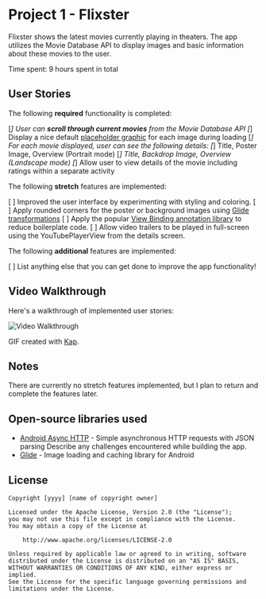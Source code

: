 # Project 1 - Flixster

Flixster shows the latest movies currently playing in theaters. The app utilizes the Movie Database API to display images and basic information about these movies to the user.

Time spent: 9 hours spent in total

## User Stories

The following **required** functionality is completed:

[*] User can **scroll through current movies** from the Movie Database API
[*] Display a nice default [placeholder graphic](https://guides.codepath.org/android/Displaying-Images-with-the-Glide-Library#advanced-usage) for each image during loading
[*] For each movie displayed, user can see the following details:
  [*] Title, Poster Image, Overview (Portrait mode)
  [*] Title, Backdrop Image, Overview (Landscape mode)
[*] Allow user to view details of the movie including ratings within a separate activity

The following **stretch** features are implemented:

[ ] Improved the user interface by experimenting with styling and coloring.
[ ] Apply rounded corners for the poster or background images using [Glide transformations](https://guides.codepath.org/android/Displaying-Images-with-the-Glide-Library#transformations)
[ ] Apply the popular [View Binding annotation library](http://guides.codepath.org/android/Reducing-View-Boilerplate-with-ViewBinding) to reduce boilerplate code.
[ ] Allow video trailers to be played in full-screen using the YouTubePlayerView from the details screen.

The following **additional** features are implemented:

[ ] List anything else that you can get done to improve the app functionality!

## Video Walkthrough

Here's a walkthrough of implemented user stories:

<img src='https://imgur.com/a/FAYm6t0.gif' title='Video Walkthrough' width='' alt='Video Walkthrough' />

GIF created with [Kap](https://getkap.co/).

## Notes
There are currently no stretch features implemented, but I plan to return and complete the features later.


## Open-source libraries used

- [Android Async HTTP](https://github.com/loopj/android-async-http) - Simple asynchronous HTTP requests with JSON parsing
Describe any challenges encountered while building the app.
- [Glide](https://github.com/bumptech/glide) - Image loading and caching library for Android

## License

    Copyright [yyyy] [name of copyright owner]

    Licensed under the Apache License, Version 2.0 (the "License");
    you may not use this file except in compliance with the License.
    You may obtain a copy of the License at

        http://www.apache.org/licenses/LICENSE-2.0

    Unless required by applicable law or agreed to in writing, software
    distributed under the License is distributed on an "AS IS" BASIS,
    WITHOUT WARRANTIES OR CONDITIONS OF ANY KIND, either express or implied.
    See the License for the specific language governing permissions and
    limitations under the License.

